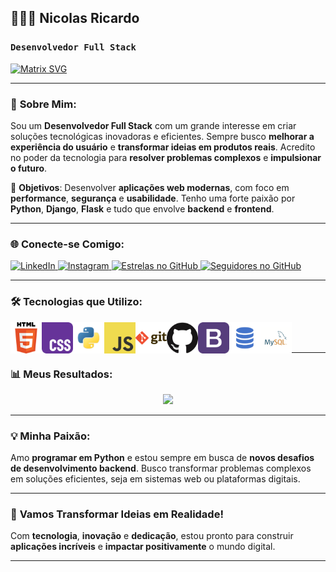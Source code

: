 

## 👨‍💻✨ **Nicolas Ricardo**  
### **`Desenvolvedor Full Stack`**

[![Matrix SVG](https://raw.githubusercontent.com/rodrigograca31/rodrigograca31/master/matrix.svg)](https://www.youtube.com/watch?v=SDkAGkd4NLc)

---

### 🌟 **Sobre Mim:**

Sou um **Desenvolvedor Full Stack** com um grande interesse em criar soluções tecnológicas inovadoras e eficientes. Sempre busco **melhorar a experiência do usuário** e **transformar ideias em produtos reais**. Acredito no poder da tecnologia para **resolver problemas complexos** e **impulsionar o futuro**.

🎯 **Objetivos**: Desenvolver **aplicações web modernas**, com foco em **performance**, **segurança** e **usabilidade**. Tenho uma forte paixão por **Python**, **Django**, **Flask** e tudo que envolve **backend** e **frontend**.

---

### 🌐 **Conecte-se Comigo:**

<p align="left">
    <a href="https://www.linkedin.com/in/nicolas-kourani-a95741307/" target="_blank">
        <img alt="LinkedIn" title="Me siga no LinkedIn" src="https://img.shields.io/badge/LinkedIn-0077B5?style=for-the-badge&logo=linkedin&logoColor=white" />
    </a>
    <a href="https://www.instagram.com/npnicolass/" target="_blank">
        <img alt="Instagram" title="Me siga no Instagram" src="https://img.shields.io/badge/-Instagram-%23E4405F?style=for-the-badge&logo=instagram&logoColor=white" />
    </a>
    <a href="https://github.com/Nicolas1xx?tab=repositories&sort=stargazers" target="_blank">
        <img alt="Estrelas no GitHub" title="Total de estrelas no GitHub" src="https://custom-icon-badges.demolab.com/github/stars/Nicolas1xx?color=55960c&style=for-the-badge&labelColor=488207&logo=star&label=estrelas" />
    </a>
    <a href="https://github.com/Nicolas1xx?tab=followers" target="_blank">
        <img alt="Seguidores no GitHub" title="Me siga no GitHub" src="https://custom-icon-badges.demolab.com/github/followers/Nicolas1xx?color=236ad3&labelColor=1155ba&style=for-the-badge&logo=github&label=Seguidores&logoColor=white" />
    </a>
</p>

---

### 🛠️ **Tecnologias que Utilizo:**

<p align="left">
    <img align="left" alt="HTML5" title="HTML5" width="50px" src="https://raw.githubusercontent.com/github/explore/80688e429a7d4ef2fca1e82350fe8e3517d3494d/topics/html/html.png" />
    <img align="left" alt="CSS3" title="CSS3" width="50px" src="https://raw.githubusercontent.com/github/explore/80688e429a7d4ef2fca1e82350fe8e3517d3494d/topics/css/css.png" />
    <img align="left" alt="Python" title="Python" width="50px" src="https://raw.githubusercontent.com/github/explore/80688e429a7d4ef2fca1e82350fe8e3517d3494d/topics/python/python.png" />
    <img align="left" alt="JavaScript" title="JavaScript" width="50px" src="https://raw.githubusercontent.com/github/explore/80688e429a7d4ef2fca1e82350fe8e3517d3494d/topics/javascript/javascript.png" />
    <img align="left" alt="Git" title="Git" width="50px" src="https://raw.githubusercontent.com/github/explore/80688e429a7d4ef2fca1e82350fe8e3517d3494d/topics/git/git.png" />
    <img align="left" alt="GitHub" title="GitHub" width="50px" src="https://raw.githubusercontent.com/github/explore/78df643247d429f6cc873026c0622819ad797942/topics/github/github.png"/>
    <img align="left" alt="Bootstrap" title="Bootstrap" width="50px" src="https://raw.githubusercontent.com/github/explore/80688e429a7d4ef2fca1e82350fe8e3517d3494d/topics/bootstrap/bootstrap.png" />
    <img align="left" alt="SQL" title="SQL" width="50px" src="https://raw.githubusercontent.com/github/explore/80688e429a7d4ef2fca1e82350fe8e3517d3494d/topics/sql/sql.png" />
    <img align="left" alt="MySQL" title="MySQL" width="50px" src="https://raw.githubusercontent.com/github/explore/80688e429a7d4ef2fca1e82350fe8e3517d3494d/topics/mysql/mysql.png" />
</p>

<br/><br/>

---

### 📊 **Meus Resultados:**

<p align="center">
    <a href="https://gitstats.me/Nicolas1xx" target="_blank"> 
        <img src="https://github-readme-stats.vercel.app/api?username=Nicolas1xx&show_icons=true&theme=tokyonight&include_all_commits=true&count_private=true" />
    </a>
</p>

---


### 💡 **Minha Paixão:**

Amo **programar em Python** e estou sempre em busca de **novos desafios de desenvolvimento backend**. Busco transformar problemas complexos em soluções eficientes, seja em sistemas web ou plataformas digitais.

---

### 🚀 **Vamos Transformar Ideias em Realidade!**

Com **tecnologia**, **inovação** e **dedicação**, estou pronto para construir **aplicações incríveis** e **impactar positivamente** o mundo digital.

---


